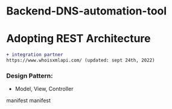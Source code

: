 # Backend-DNS-automation-tool

# Adopting REST Architecture 



```` diff
+ integration partner
https://www.whoisxmlapi.com/ (updated: sept 24th, 2022)

````

### Design Pattern:
+ Model, View, Controller


manifest
manifest 
